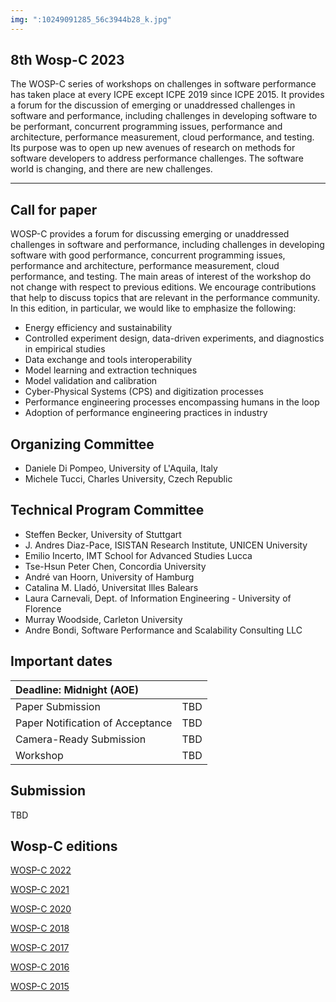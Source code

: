 ```yaml
---
img: ":10249091285_56c3944b28_k.jpg"
---
```


## 8th Wosp-C 2023

The WOSP-C series of workshops on challenges in software performance has taken place at every ICPE except ICPE 2019 since ICPE 2015. It provides a forum for the discussion of emerging or unaddressed challenges in software and performance, including challenges in developing software to be performant, concurrent programming issues, performance and architecture, performance measurement, cloud performance, and testing. Its purpose was to open up new avenues of research on methods for software developers to address performance challenges. The software world is changing, and there are new challenges.


---

## Call for paper

WOSP-C provides a forum for discussing emerging or unaddressed challenges in software and performance, including challenges in developing software with good performance, concurrent programming issues, performance and architecture, performance measurement, cloud performance, and testing. The main areas of interest of the workshop do not change with respect to previous editions. 
We encourage contributions that help to discuss topics that are relevant in the performance community. In this edition, in particular, we would like to emphasize the following:

 - Energy efficiency and sustainability
 - Controlled experiment design, data-driven experiments, and diagnostics in empirical studies
 - Data exchange and tools interoperability
 - Model learning and extraction techniques
 - Model validation and calibration
 - Cyber-Physical Systems (CPS) and digitization processes
 - Performance engineering processes encompassing humans in the loop
 - Adoption of performance engineering practices in industry

## Organizing Committee
 
 - Daniele Di Pompeo, University of L'Aquila, Italy
 - Michele Tucci, Charles University, Czech Republic

## Technical Program Committee

- Steffen	Becker,	University of Stuttgart	
- J. Andres	Diaz-Pace, ISISTAN Research Institute, UNICEN University
- Emilio	Incerto,	IMT School for Advanced Studies Lucca
- Tse-Hsun Peter	Chen,	Concordia University
- André	van Hoorn,	University of Hamburg
- Catalina M.	Lladó,	Universitat Illes Balears
- Laura	Carnevali,	Dept. of Information Engineering - University of Florence
- Murray	Woodside, Carleton University
- Andre	Bondi, Software Performance and Scalability Consulting LLC

## Important dates

| Deadline: Midnight (AOE)                      |     |
|:----------------------------------------------|:---:|
| Paper Submission                              | TBD |
| Paper Notification of Acceptance              | TBD |
| Camera-Ready Submission                       | TBD |
| Workshop                                      | TBD |

## Submission

TBD

## Wosp-C editions

[WOSP-C 2022](https://wosp-c.github.io/wosp-c-22/)

[WOSP-C 2021](https://wosp-c-21.github.io/)

[WOSP-C 2020](https://wosp-c.github.io/wosp-c-20/)

[WOSP-C 2018](http://wosp-c.uib.es/)

[WOSP-C 2017](https://wosp-c.spec.org/)

[WOSP-C 2016](http://wosp-c.ipd.kit.edu/)

[WOSP-C 2015](http://wosp-c.ipd.kit.edu/wosp_c15/home/index.html)

